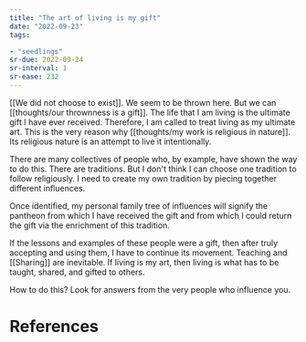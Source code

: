 ```yaml
---
title: "The art of living is my gift"
date: "2022-09-23"
tags:

- "seedlings"
sr-due: 2022-09-24
sr-interval: 1
sr-ease: 232
---
```


[[We did not choose to exist]]. We seem to be thrown here. But we can [[thoughts/our thrownness is a gift]]. The life that I am living is the ultimate gift I have ever received. Therefore, I am called to treat living as my ultimate art. This is the very reason why [[thoughts/my work is religious in nature]]. Its religious nature is an attempt to live it intentionally.

There are many collectives of people who, by example, have shown the way to do this. There are traditions. But I don't think I can choose one tradition to follow religiously. I need to create my own tradition by piecing together different influences.

Once identified, my personal family tree of influences will signify the pantheon from which I have received the gift and from which I could return the gift via the enrichment of this tradition.

If the lessons and examples of these people were a gift, then after truly accepting and using them, I have to continue its movement. Teaching and [[Sharing]] are inevitable. If living is my art, then living is what has to be taught, shared, and gifted to others.

How to do this? Look for answers from the very people who influence you.

# References